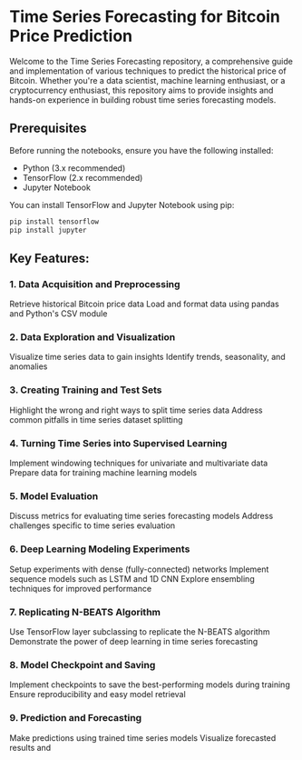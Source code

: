 # Time Series Forecasting for Bitcoin Price Prediction  		

Welcome to the Time Series Forecasting repository, a comprehensive guide and implementation of various techniques to predict the historical price of Bitcoin. Whether you're a data scientist, machine learning enthusiast, or a cryptocurrency enthusiast, this repository aims to provide insights and hands-on experience in building robust time series forecasting models.

## Prerequisites

Before running the notebooks, ensure you have the following installed:

- Python (3.x recommended)
- TensorFlow (2.x recommended)
- Jupyter Notebook

You can install TensorFlow and Jupyter Notebook using pip:

```bash
pip install tensorflow
pip install jupyter
```

## Key Features:
 ### 1. Data Acquisition and Preprocessing
  Retrieve historical Bitcoin price data
  Load and format data using pandas and Python's CSV module

 ### 2. Data Exploration and Visualization
  Visualize time series data to gain insights
  Identify trends, seasonality, and anomalies

 ### 3. Creating Training and Test Sets
  Highlight the wrong and right ways to split time series data
  Address common pitfalls in time series dataset splitting

### 4. Turning Time Series into Supervised Learning
  Implement windowing techniques for univariate and multivariate data
  Prepare data for training machine learning models

### 5. Model Evaluation
  Discuss metrics for evaluating time series forecasting models
  Address challenges specific to time series evaluation

### 6. Deep Learning Modeling Experiments
  Setup experiments with dense (fully-connected) networks
  Implement sequence models such as LSTM and 1D CNN
  Explore ensembling techniques for improved performance

### 7. Replicating N-BEATS Algorithm
  Use TensorFlow layer subclassing to replicate the N-BEATS algorithm
  Demonstrate the power of deep learning in time series forecasting

### 8. Model Checkpoint and Saving
  Implement checkpoints to save the best-performing models during training
  Ensure reproducibility and easy model retrieval

### 9. Prediction and Forecasting
  Make predictions using trained time series models
  Visualize forecasted results and
